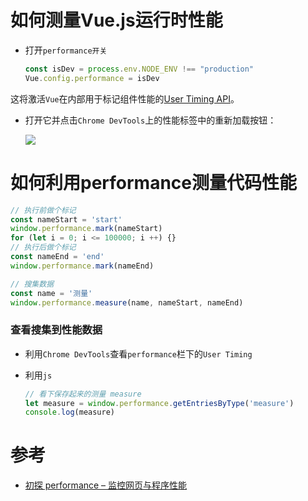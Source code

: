 # 如何测量Vue.js运行时性能

-   打开`performance开关`
    
    ```javascript
    const isDev = process.env.NODE_ENV !== "production"
    Vue.config.performance = isDev
    ```
    

这将激活`Vue`在内部用于标记组件性能的[User Timing API](https://developer.mozilla.org/en-US/docs/Web/API/User_Timing_API)。

-   打开它并点击`Chrome DevTools`上的性能标签中的重新加载按钮：
    
    ![](http://mp1.oss-cn-beijing.aliyuncs.com/featured.png)

# 如何利用performance测量代码性能

```javascript
// 执行前做个标记
const nameStart = 'start'
window.performance.mark(nameStart)
for (let i = 0; i <= 100000; i ++) {}
// 执行后做个标记
const nameEnd = 'end'
window.performance.mark(nameEnd)

// 搜集数据
const name = '测量'
window.performance.measure(name, nameStart, nameEnd)
```

### 查看搜集到性能数据

-   利用`Chrome DevTools`查看`performance`栏下的`User Timing`
    
-   利用`js`
    
    ```javascript
    // 看下保存起来的测量 measure
    let measure = window.performance.getEntriesByType('measure')
    console.log(measure)
    ```
    

# 参考

-   [初探 performance – 监控网页与程序性能](http://www.alloyteam.com/2015/09/explore-performance/)